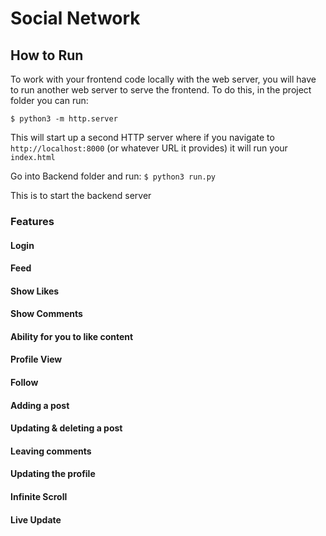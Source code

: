 # Social Network

## How to Run
To work with your frontend code locally with the web server, you will have to run another web server to serve the frontend. To do this, in the project folder you can run:

`$ python3 -m http.server`

This will start up a second HTTP server where if you navigate to `http://localhost:8000` (or whatever URL it provides) it will run your `index.html`

Go into Backend folder and run:
`$ python3 run.py`

This is to start the backend server

### Features

#### Login
 
#### Feed

#### Show Likes

#### Show Comments

#### Ability for you to like content

#### Profile View

#### Follow

#### Adding a post

#### Updating & deleting  a post

#### Leaving comments

#### Updating the profile

#### Infinite Scroll

#### Live Update
